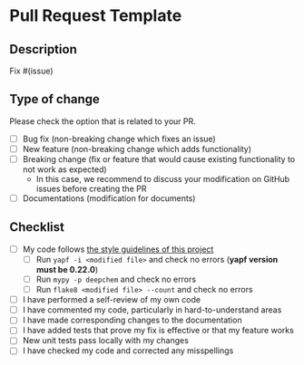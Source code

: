 # Pull Request Template

## Description

Fix #(issue)

<!-- Please include a summary of the change and which issue is fixed.
Please also include relevant motivation and context.
List any dependencies that are required for this change. -->


## Type of change

Please check the option that is related to your PR.

- [ ] Bug fix (non-breaking change which fixes an issue)
- [ ] New feature (non-breaking change which adds functionality)
- [ ] Breaking change (fix or feature that would cause existing functionality to not work as expected)
  - In this case, we recommend to discuss your modification on GitHub issues before creating the PR
- [ ] Documentations (modification for documents)

## Checklist

- [ ] My code follows [the style guidelines of this project](https://deepchem.readthedocs.io/en/latest/development_guide/coding.html)
  - [ ] Run `yapf -i <modified file>` and check no errors (**yapf version must be  0.22.0**)
  - [ ] Run `mypy -p deepchem` and check no errors
  - [ ] Run `flake8 <modified file> --count` and check no errors
- [ ] I have performed a self-review of my own code
- [ ] I have commented my code, particularly in hard-to-understand areas
- [ ] I have made corresponding changes to the documentation
- [ ] I have added tests that prove my fix is effective or that my feature works
- [ ] New unit tests pass locally with my changes
- [ ] I have checked my code and corrected any misspellings
